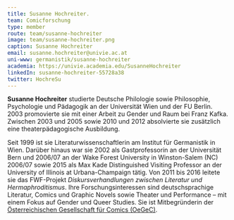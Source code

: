 ```yaml
---
title: Susanne Hochreiter.
team: Comicforschung
type: member
route: team/susanne-hochreiter
image: team/susanne-hochreiter.png
caption: Susanne Hochreiter
email: susanne.hochreiter@univie.ac.at
uni-www: germanistik/susanne-hochreiter
academia: https://univie.academia.edu/SusanneHochreiter
linkedIn: susanne-hochreiter-55728a38
twitter: HochreSu
---
```


**Susanne Hochreiter** studierte Deutsche Philologie sowie Philosophie, Psychologie und Pädagogik an der Universität Wien und der FU Berlin.
2003 promovierte sie mit einer Arbeit zu Gender und Raum bei Franz Kafka. Zwischen 2003 und 2005 sowie 2010 und 2012 absolvierte sie zusätzlich eine theaterpädagogische Ausbildung.
<!-- more -->
Seit 1999 ist sie Literaturwissenschaftlerin am Institut für Germanistik in Wien. Darüber hinaus war sie 2002 als Gastprofessorin an der Universität Bern und 2006/07 an der Wake Forest University in Winston-Salem (NC) 2006/07 sowie 2015 als Max Kade Distinguished Visiting Professor an der University of Illinois at Urbana-Champaign tätig. Von 2011 bis 2016 leitete sie das FWF-Projekt *Diskursverhandlungen zwischen Literatur und Hermaphroditismus*. Ihre Forschungsinteressen sind deutschsprachige Literatur, Comics und Graphic Novels sowie Theater und Performance – mit einem Fokus auf Gender und Queer Studies. Sie ist Mitbegründerin der [Österreichischen Gesellschaft für Comics (OeGeC)](https://oegec.com/).
